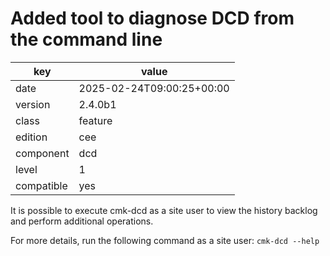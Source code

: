 [//]: # (werk v2)
# Added tool to diagnose DCD from the command line

key        | value
---------- | ---
date       | 2025-02-24T09:00:25+00:00
version    | 2.4.0b1
class      | feature
edition    | cee
component  | dcd
level      | 1
compatible | yes

It is possible to execute cmk-dcd as a site user to view the history backlog 
and perform additional operations.

For more details, run the following command as a site user: `cmk-dcd --help`

